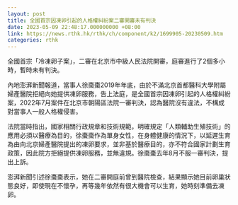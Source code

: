 ```yaml
---
layout: post
title: 全國首宗因凍卵引起的人格權糾紛案二審開審未有判決
date: 2023-05-09 22:48:17.000000000 +08:00
link: https://news.rthk.hk/rthk/ch/component/k2/1699905-20230509.htm
categories: rthk
---
```


全國首宗「冷凍卵子案」，二審在北京市中級人民法院開審，庭審進行了2個多小時，暫時未有判決。

內地澎湃新聞報道，當事人徐棗棗2019年年底，由於不滿北京首都醫科大學附屬婦產醫院拒絕向她提供凍卵服務，告上法庭，是全國首宗因凍卵引起的人格權糾紛案，2022年7月案件在北京市朝陽區法院一審判決，認為醫院沒有違法，不構成對當事人一般人格權侵害。

法院當時指出，國家相關行政規章和技術規範，明確規定「人類輔助生殖技術」的應用必須以醫療為目的，徐棗棗作為單身女性，在身體健康的情況下，以延遲生育為由向北京婦產醫院提出的凍卵要求，並非基於醫療目的，亦不符合國家計劃生育政策，因此院方拒絕提供凍卵服務，並無違規。徐棗棗去年8月不服一審判決，提出上訴。

澎湃新聞引述徐棗棗表示，她在二審開庭前曾到醫院檢查，結果顯示她目前卵巢狀態良好，即使現在不懷孕，再等幾年依然有很大機會可以生育，她時刻準備去凍卵。
